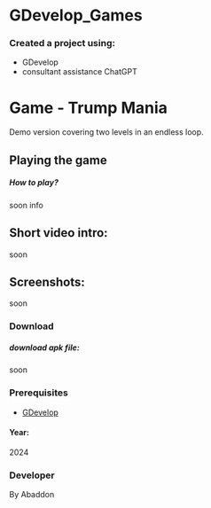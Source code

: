 # GDevelop_Games

### Created a project using:
+ GDevelop
+ consultant assistance ChatGPT

# Game - Trump Mania
Demo version covering two levels in an endless loop.

## Playing the game
##### How to play? </br>
soon info 
## Short video intro:
soon

## Screenshots:
soon

### Download
##### download apk file:
soon


### Prerequisites
- [GDevelop](https://gdevelop.io)
#### Year:
2024

### Developer
By Abaddon

<br>

